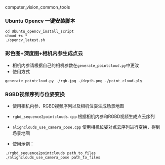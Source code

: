 computer_vision_common_tools

### Ubuntu Opencv 一键安装脚本

```shell
cd Ubuntu_opencv_install_script
chmod +x *
./opencv_latest.sh
```

### 彩色图+深度图+相机内参生成点云

- 相机内参请根据自己的相机参数在`generate_pointcloud.py`中更改
- 使用方式
```shell
generate_pointcloud.py ./rgb.jpg ./depth.png ./point_cloud.ply
```


### RGBD视频序列与位姿变换

- 使用相机内参、RGBD视频序列以及相机位姿生成场景地图
- `rgbd_sequence2pointclouds.cpp` 根据相机内参和RGBD视频生成点云序列
- `alignclouds_use_camera_pose.cpp` 使用相机位姿对点云序列进行变换，得到场景地图

- 使用示例：
```
./rgbd_sequence2pointclouds path_to_files
./alignclouds_use_camera_pose path_to_files
```
